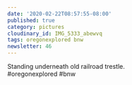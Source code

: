 ```yaml
---
date: '2020-02-22T08:57:55-08:00'
published: true
category: pictures
cloudinary_id: IMG_5333_abewvq
tags: oregonexplored bnw
newsletter: 46
---
```


Standing underneath old railroad trestle.  
#oregonexplored #bnw

